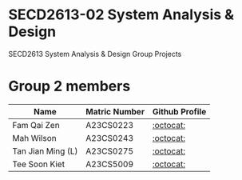 # SECD2613-02 System Analysis & Design 
SECD2613 System Analysis & Design Group Projects

# Group 2 members

| Name              | Matric Number  | Github Profile                            |
|-------------------|----------------|-------------------------------------------|
| Fam Qai Zen       | A23CS0223      |[:octocat:](https://github.com/FamQaiZen)  |
| Mah Wilson        | A23CS0243      |[:octocat:](https://github.com/MahWilson)  |
| Tan Jian Ming (L) | A23CS0275      |[:octocat:](https://github.com/Jianming03) |
| Tee Soon Kiet     | A23CS5009      |[:octocat:](https://github.com/DamienTee)  |


